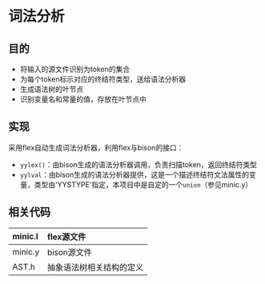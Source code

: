 # 词法分析 #

## 目的 ##
  * 将输入的源文件识别为token的集合
  * 为每个token标示对应的终结符类型，送给语法分析器
  * 生成语法树的叶节点
  * 识别变量名和常量的值，存放在叶节点中

## 实现 ##
采用flex自动生成词法分析器，利用flex与bison的接口：
  * `yylex()`：由bison生成的语法分析器调用，负责扫描token，返回终结符类型
  * `yylval`：由bison生成的语法分析器提供，这是一个描述终结符文法属性的变量，类型由'YYSTYPE'指定，本项目中是自定的一个`union`（参见minic.y）

## 相关代码 ##
| minic.l | flex源文件|
|:--------|:-------------|
| minic.y | bison源文件|
| AST.h   | 抽象语法树相关结构的定义|